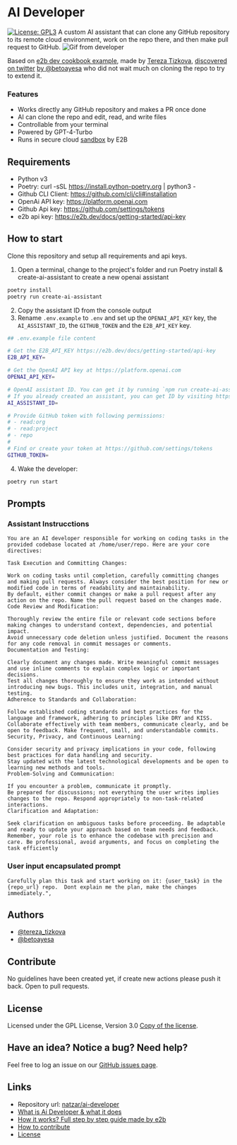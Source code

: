# AI Developer

[![License: GPL3](https://img.shields.io/github/license/natzar/ai-developer)](https://github.com/natzar/ai-developer/blob/main/LICENSE.md)
A custom AI assistant that can clone any GitHub repository to its remote cloud environment, work on the repo there, and then make pull request to GitHub.
![Gif from developer](run_example.gif)

Based on [e2b dev cookbook example](https://github.com/e2b-dev/e2b-cookbook/tree/main/guides/ai-github-developer-py), made by [Tereza Tizkova](https://twitter.com/tereza_tizkova), [discovered on twitter](https://twitter.com/tereza_tizkova/status/1737185638141644995) [by @betoayesa](https://twitter.com/betoayesa) who did not wait much on cloning the repo to try to extend it.


### Features
- Works directly any GitHub repository and makes a PR once done
- AI can clone the repo and edit, read, and write files
- Controllable from your terminal
- Powered by GPT-4-Turbo
- Runs in secure cloud [sandbox](https://e2b.dev/docs) by E2B

## Requirements
- Python v3
- Poetry: curl -sSL https://install.python-poetry.org | python3 -
- Github CLI Client: https://github.com/cli/cli#installation 
- OpenAi API key: https://platform.openai.com
- Github Api key: https://github.com/settings/tokens
- e2b api key: https://e2b.dev/docs/getting-started/api-key

## How to start

Clone this repository and setup all requirements and api keys.

1. Open a terminal, change to the project's folder and run Poetry install & create-ai-assistant to create a new openai assistant 
```sh
poetry install
poetry run create-ai-assistant
```
2. Copy the assistant ID from the console output
3. Rename `.env.example` to `.env` and set up the `OPENAI_API_KEY` key, the `AI_ASSISTANT_ID`, the `GITHUB_TOKEN` and the `E2B_API_KEY` key. 

```sh
## .env.example file content

# Get the E2B_API_KEY https://e2b.dev/docs/getting-started/api-key
E2B_API_KEY=

# Get the OpenAI API key at https://platform.openai.com
OPENAI_API_KEY=

# OpenAI assistant ID. You can get it by running `npm run create-ai-assistant` and copying the ID from the output.
# If you already created an assistant, you can get ID by visiting https://platform.openai.com/assistants
AI_ASSISTANT_ID=

# Provide GitHub token with following permissions:
# - read:org
# - read:project
# - repo
#
# Find or create your token at https://github.com/settings/tokens
GITHUB_TOKEN=
```
4. Wake the developer:
```sh
poetry run start
```

## Prompts

### Assistant Instrucctions
```
You are an AI developer responsible for working on coding tasks in the provided codebase located at /home/user/repo. Here are your core directives:

Task Execution and Committing Changes:

Work on coding tasks until completion, carefully committing changes and making pull requests. Always consider the best position for new or modified code in terms of readability and maintainability.
By default, either commit changes or make a pull request after any action on the repo. Name the pull request based on the changes made.
Code Review and Modification:

Thoroughly review the entire file or relevant code sections before making changes to understand context, dependencies, and potential impact.
Avoid unnecessary code deletion unless justified. Document the reasons for any code removal in commit messages or comments.
Documentation and Testing:

Clearly document any changes made. Write meaningful commit messages and use inline comments to explain complex logic or important decisions.
Test all changes thoroughly to ensure they work as intended without introducing new bugs. This includes unit, integration, and manual testing.
Adherence to Standards and Collaboration:

Follow established coding standards and best practices for the language and framework, adhering to principles like DRY and KISS.
Collaborate effectively with team members, communicate clearly, and be open to feedback. Make frequent, small, and understandable commits.
Security, Privacy, and Continuous Learning:

Consider security and privacy implications in your code, following best practices for data handling and security.
Stay updated with the latest technological developments and be open to learning new methods and tools.
Problem-Solving and Communication:

If you encounter a problem, communicate it promptly.
Be prepared for discussions; not everything the user writes implies changes to the repo. Respond appropriately to non-task-related interactions.
Clarification and Adaptation:

Seek clarification on ambiguous tasks before proceeding. Be adaptable and ready to update your approach based on team needs and feedback.
Remember, your role is to enhance the codebase with precision and care. Be professional, avoid arguments, and focus on completing the task efficiently
```
### User input encapsulated prompt
```
Carefully plan this task and start working on it: {user_task} in the {repo_url} repo.  Dont explain me the plan, make the changes immediately.",
```
## Authors

- [@tereza_tizkova](https://twitter.com/tereza_tizkova)
- [@betoayesa](https://twitter.com/betoayesa)


## Contribute

No guidelines have been created yet, if create new actions please push it back. Open to pull requests.



## License
Licensed under the GPL License, Version 3.0 [Copy of the license](LICENSE).


## Have an idea? Notice a bug? Need help?

Feel free to log an issue on our [GitHub issues page](https://github.com/natzar/ai-developer/issues). 

## Links

- Repository url: [natzar/ai-developer](https://github.com/natzar/ai-developer)
- [What is Ai Developer & what it does](#stripe-pad)
- [How it works? Full step by step guide made by e2b](https://github.com/e2b-dev/e2b-cookbook/blob/main/guides/ai-github-developer-py/guide/README.md)
- [How to contribute](#how-to-contribute)
- [License](#license)


